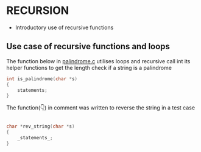 #	RECURSION 

- Introductory use of recursive functions

## Use case of recursive functions and loops

The function below in [palindrome.c](https://github.com/Taiwopeter-babs/alx-low_level_programming/blob/afade24fe8a3a1ffeb52e6178910e8be77c886c6/0x08-recursion/palindrome.c) utilises loops and recursive call
int its helper functions to get the length check if a string is a palindrome

```c
int is_palindrome(char *s)
{
	statements;
}
```

The function(:point_down:) in comment was written to reverse the string in a test case
```c

char *rev_string(char *s)
{
	_statements_;
}

```

